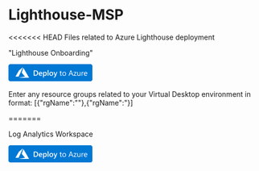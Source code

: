 # Lighthouse-MSP
<<<<<<< HEAD
Files related to Azure Lighthouse deployment

"Lighthouse Onboarding"

<a href="https://portal.azure.com/#create/Microsoft.Template/uri/https%3A%2F%2Fraw.githubusercontent.com%2Fmlamberty%2FLighthouse-MSP%2Fmain%2FDeployment%2Fazuredeploy.json" target= "_blank">
<img src="https://raw.githubusercontent.com/Azure/azure-quickstart-templates/master/1-CONTRIBUTION-GUIDE/images/deploytoazure.png"/>
</a>

Enter any resource groups related to your Virtual Desktop environment in format:
[{"rgName":"<Your RG Name>"},{"rgName":<Your RG Name>"}]

=======

Log Analytics Workspace

<a href="https://portal.azure.com/#create/Microsoft.Template/uri/https%3A%2F%2Fraw.githubusercontent.com%2Fmlamberty%2FLighthouse-MSP%2Fmain%2FWorkspace%2Ftemplate.json" target= "_blank">
<img src="https://raw.githubusercontent.com/Azure/azure-quickstart-templates/master/1-CONTRIBUTION-GUIDE/images/deploytoazure.png"/>
</a>


